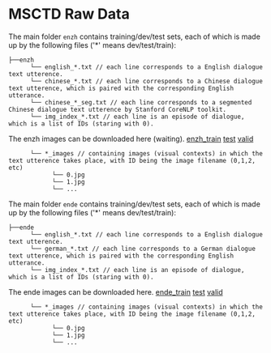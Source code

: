# MSCTD Raw Data
The main folder `enzh` contains training/dev/test sets, each of which is made up by the following files ('*' means dev/test/train):
```
├──enzh
      └── english_*.txt // each line corresponds to a English dialogue text utterence.
      └── chinese_*.txt // each line corresponds to a Chinese dialogue text utterence, which is paired with the corresponding English utterance.
      └── chinese_*_seg.txt // each line corresponds to a segmented Chinese dialogue text utterence by Stanford CoreNLP toolkit.
      └── img_index_*.txt // each line is an episode of dialogue, which is a list of IDs (staring with 0).     
```
The enzh images can be downloaded here (waiting). [enzh_train]() [test]() [valid]()

```
      └── *_images // containing images (visual contexts) in which the text utterence takes place, with ID being the image filename (0,1,2, etc)
            └── 0.jpg
            └── 1.jpg
            └── ...
```
The main folder `ende` contains training/dev/test sets, each of which is made up by the following files ('*' means dev/test/train):
```
├──ende
      └── english_*.txt // each line corresponds to a English dialogue text utterence.
      └── german_*.txt // each line corresponds to a German dialogue text utterence, which is paired with the corresponding English utterance.
      └── img_index_*.txt // each line is an episode of dialogue, which is a list of IDs (staring with 0).     
```
The ende images can be downloaded here. [ende_train]() [test]() [valid]()
```
      └── *_images // containing images (visual contexts) in which the text utterence takes place, with ID being the image filename (0,1,2, etc)
            └── 0.jpg
            └── 1.jpg
            └── ...
```
